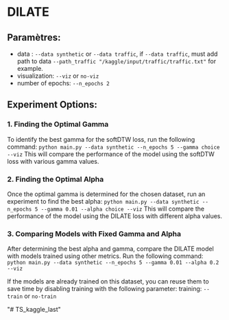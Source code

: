 # DILATE

## Paramètres:
- data : `--data synthetic` or `--data traffic`, if `--data traffic`, must add path to data `--path_traffic "/kaggle/input/traffic/traffic.txt"` for example.
- visualization: `--viz` or `no-viz`
- number of epochs: `--n_epochs 2`

## Experiment Options:

### 1. Finding the Optimal Gamma

To identify the best gamma for the softDTW loss, run the following command:
`python main.py --data synthetic --n_epochs 5 --gamma choice --viz`
This will compare the performance of the model using the softDTW loss with various gamma values.

### 2. Finding the Optimal Alpha

Once the optimal gamma is determined for the chosen dataset, run an experiment to find the best alpha:
`python main.py --data synthetic --n_epochs 5 --gamma 0.01 --alpha choice --viz`
This will compare the performance of the model using the DILATE loss with different alpha values.

### 3. Comparing Models with Fixed Gamma and Alpha

After determining the best alpha and gamma, compare the DILATE model with models trained using other metrics. Run the following command:
`python main.py --data synthetic --n_epochs 5 --gamma 0.01 --alpha 0.2 --viz`

If the models are already trained on this dataset, you can reuse them to save time by disabling training with the following parameter:
training: `--train` or `no-train`


"# TS_kaggle_last" 
